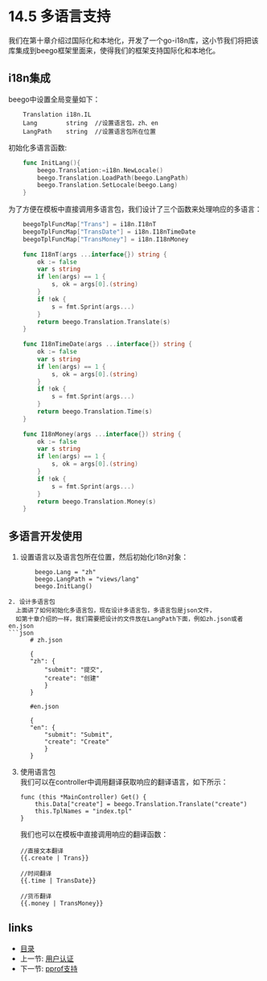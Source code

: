 # 14.5 多语言支持
我们在第十章介绍过国际化和本地化，开发了一个go-i18n库，这小节我们将把该库集成到beego框架里面来，使得我们的框架支持国际化和本地化。

## i18n集成
beego中设置全局变量如下：
```
	Translation	i18n.IL  
	Lang 		string  //设置语言包，zh、en
	LangPath	string  //设置语言包所在位置
```
初始化多语言函数:
```go
	func InitLang(){
		beego.Translation:=i18n.NewLocale()
		beego.Translation.LoadPath(beego.LangPath)
		beego.Translation.SetLocale(beego.Lang)
	}
```

为了方便在模板中直接调用多语言包，我们设计了三个函数来处理响应的多语言：
```go
	beegoTplFuncMap["Trans"] = i18n.I18nT
	beegoTplFuncMap["TransDate"] = i18n.I18nTimeDate
	beegoTplFuncMap["TransMoney"] = i18n.I18nMoney
	
	func I18nT(args ...interface{}) string {
	    ok := false
	    var s string
	    if len(args) == 1 {
	        s, ok = args[0].(string)
	    }
	    if !ok {
	        s = fmt.Sprint(args...)
	    }
	    return beego.Translation.Translate(s)
	}
	
	func I18nTimeDate(args ...interface{}) string {
	    ok := false
	    var s string
	    if len(args) == 1 {
	        s, ok = args[0].(string)
	    }
	    if !ok {
	        s = fmt.Sprint(args...)
	    }
	    return beego.Translation.Time(s)
	}
	
	func I18nMoney(args ...interface{}) string {
	    ok := false
	    var s string
	    if len(args) == 1 {
	        s, ok = args[0].(string)
	    }
	    if !ok {
	        s = fmt.Sprint(args...)
	    }
	    return beego.Translation.Money(s)
	}
```

## 多语言开发使用
1. 设置语言以及语言包所在位置，然后初始化i18n对象：
	```
		beego.Lang = "zh"
		beego.LangPath = "views/lang"
		beego.InitLang()
  ```
2. 设计多语言包   
	上面讲了如何初始化多语言包，现在设计多语言包，多语言包是json文件，
	如第十章介绍的一样，我们需要把设计的文件放在LangPath下面，例如zh.json或者en.json
  ```json
		# zh.json
	
		{
		"zh": {
		    "submit": "提交",
		    "create": "创建"
		    }
		}
		
		#en.json
		
		{
		"en": {
		    "submit": "Submit",
		    "create": "Create"
		    }
		}
  ```

3. 使用语言包   
	我们可以在controller中调用翻译获取响应的翻译语言，如下所示：
	```
	func (this *MainController) Get() {
		this.Data["create"] = beego.Translation.Translate("create")
		this.TplNames = "index.tpl"
	}
	```
	我们也可以在模板中直接调用响应的翻译函数：
	```
	//直接文本翻译
	{{.create | Trans}}
	
	//时间翻译
	{{.time | TransDate}}	
	
	//货币翻译
	{{.money | TransMoney}}	
	```


## links
   * [目录](<preface.md>)
   * 上一节: [用户认证](<14.4.md>)
   * 下一节: [pprof支持](<14.6.md>)